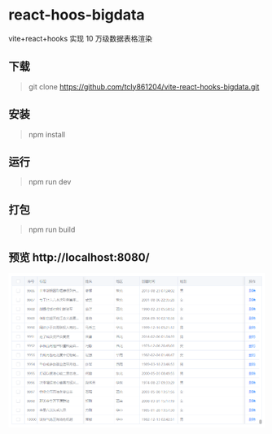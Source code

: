 # react-hoos-bigdata

vite+react+hooks 实现 10 万级数据表格渲染

## 下载

> git clone https://github.com/tcly861204/vite-react-hooks-bigdata.git

## 安装

> npm install

## 运行

> npm run dev

## 打包

> npm run build

## 预览 http://localhost:8080/

![avatar](./doc/bigdata.png)
